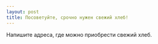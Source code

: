 ```yaml
---
layout: post 
title: Посоветуйте, срочно нужен свежий хлеб! 
--- 
```

Напишите адреса, где можно приобрести свежий хлеб.
